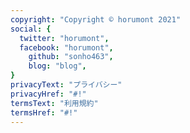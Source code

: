```yaml
---
copyright: "Copyright © horumont 2021"
social: {
  twitter: "horumont",
  facebook: "horumont",
	github: "sonho463",
	blog: "blog",
}
privacyText: "プライバシー"
privacyHref: "#!"
termsText: "利用規約"
termsHref: "#!"
---
```

